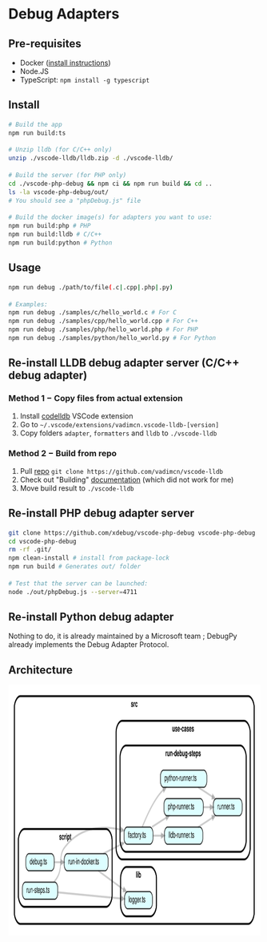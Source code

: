 # Debug Adapters

## Pre-requisites

- Docker ([install instructions](https://docs.docker.com/engine/install/))
- Node.JS
- TypeScript: `npm install -g typescript`

## Install

```bash
# Build the app
npm run build:ts

# Unzip lldb (for C/C++ only)
unzip ./vscode-lldb/lldb.zip -d ./vscode-lldb/

# Build the server (for PHP only)
cd ./vscode-php-debug && npm ci && npm run build && cd ..
ls -la vscode-php-debug/out/
# You should see a "phpDebug.js" file

# Build the docker image(s) for adapters you want to use:
npm run build:php # PHP
npm run build:lldb # C/C++
npm run build:python # Python
```

## Usage

```bash
npm run debug ./path/to/file(.c|.cpp|.php|.py)

# Examples:
npm run debug ./samples/c/hello_world.c # For C
npm run debug ./samples/cpp/hello_world.cpp # For C++
npm run debug ./samples/php/hello_world.php # For PHP
npm run debug ./samples/python/hello_world.py # For Python
```

## Re-install LLDB debug adapter server (C/C++ debug adapter)

### Method 1 − Copy files from actual extension

1. Install [codelldb](https://marketplace.visualstudio.com/items?itemName=vadimcn.vscode-lldb) VSCode extension
2. Go to `~/.vscode/extensions/vadimcn.vscode-lldb-[version]`
3. Copy folders `adapter`, `formatters` and `lldb` to `./vscode-lldb`

### Method 2 − Build from repo

1. Pull [repo](https://github.com/vadimcn/vscode-lldb) `git clone https://github.com/vadimcn/vscode-lldb`
2. Check out "Building" [documentation](https://github.com/vadimcn/vscode-lldb) (which did not work for me)
3. Move build result to `./vscode-lldb`

## Re-install PHP debug adapter server

```bash
git clone https://github.com/xdebug/vscode-php-debug vscode-php-debug
cd vscode-php-debug
rm -rf .git/
npm clean-install # install from package-lock
npm run build # Generates out/ folder

# Test that the server can be launched:
node ./out/phpDebug.js --server=4711
```

## Re-install Python debug adapter

Nothing to do, it is already maintained by a Microsoft team ; DebugPy already implements the Debug Adapter Protocol.


## Architecture

<img alt="Repo architecture graph" src="./dependencygraph.svg" height="500px">

